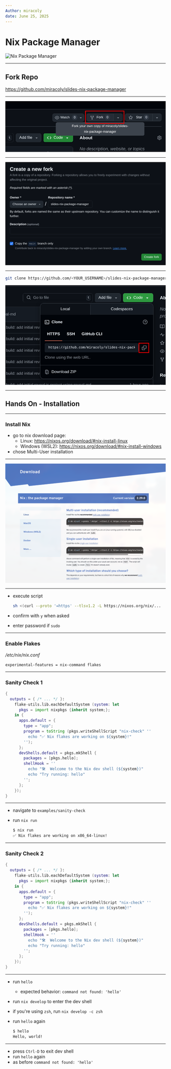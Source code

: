 ```yaml
---
Author: miracoly
date: June 25, 2025
---
```


# Nix Package Manager

![Nix Package Manager](https://upload.wikimedia.org/wikipedia/commons/3/35/Nix_Snowflake_Logo.svg) <!-- .element: class="img-small" -->

---

## Fork Repo

<https://github.com/miracoly/slides-nix-package-manager>

---

![Fork repo](./img/fork-repo.png)

---

![Create fork](./img/create-fork.png)

---

```sh
git clone https://github.com/<YOUR_USERNAME>/slides-nix-package-manager
```

![Clone repo](./img/clone-repo.png) <!-- .element: class="img-small" -->

---

## Hands On - Installation

---

### Install Nix

- go to nix download page:
  - Linux: <https://nixos.org/download/#nix-install-linux>
  - Windows (WSL2): <https://nixos.org/download/#nix-install-windows>
- chose Multi-User installation

---

![Download nix](./img/nix-download.png)

---

- execute script

  ```sh
  sh <(curl --proto '=https' --tlsv1.2 -L https://nixos.org/nix/...
  ```

- confirm with `y` when asked
- enter password if `sudo`

---

### Enable Flakes

*/etc/nix/nix.conf*

```env [15-17]
experimental-features = nix-command flakes
```

---

### Sanity Check 1

```nix [6-11]
{
  outputs = { /* ... */ }:
    flake-utils.lib.eachDefaultSystem (system: let
      pkgs = import nixpkgs {inherit system;};
    in {
      apps.default = {
        type = "app";
        program = toString (pkgs.writeShellScript "nix-check" ''
          echo "✅ Nix flakes are working on ${system}!"
        '');
      };
      devShells.default = pkgs.mkShell {
        packages = [pkgs.hello];
        shellHook = ''
          echo "🛠️  Welcome to the Nix dev shell (${system})"
          echo "Try running: hello"
        '';
      };
    });
}
```

---

- navigate to `examples/sanity-check`
- run `nix run`

  ```sh
  $ nix run
  ✅ Nix flakes are working on x86_64-linux!
  ```

---

### Sanity Check 2

```nix [12-18]
{
  outputs = { /* ... */ }:
    flake-utils.lib.eachDefaultSystem (system: let
      pkgs = import nixpkgs {inherit system;};
    in {
      apps.default = {
        type = "app";
        program = toString (pkgs.writeShellScript "nix-check" ''
          echo "✅ Nix flakes are working on ${system}!"
        '');
      };
      devShells.default = pkgs.mkShell {
        packages = [pkgs.hello];
        shellHook = ''
          echo "🛠️  Welcome to the Nix dev shell (${system})"
          echo "Try running: hello"
        '';
      };
    });
}
```

---

- run `hello`
  - expected behavior: `command not found: 'hello'`
- run `nix develop` to enter the dev shell
- if you're using `zsh`, run `nix develop -c zsh`
- run `hello` again

  ```sh
  $ hello
  Hello, world!
  ```

---

- press `Ctrl-D` to exit dev shell
- run `hello` again
- as before `command not found: 'hello'`
